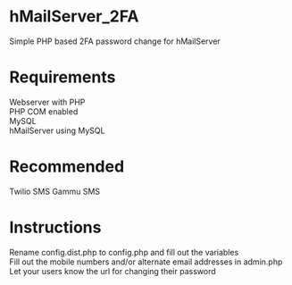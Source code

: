 # hMailServer_2FA
 Simple PHP based 2FA password change for hMailServer

# Requirements
 Webserver with PHP  
 PHP COM enabled  
 MySQL  
 hMailServer using MySQL  
 
# Recommended 
 Twilio SMS
 Gammu SMS
 
# Instructions
 Rename config.dist.php to config.php and fill out the variables  
 Fill out the mobile numbers and/or alternate email addresses in admin.php  
 Let your users know the url for changing their password

 
